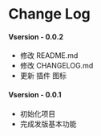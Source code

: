 # Change Log


####  Vsersion - 0.0.2

- 修改 README.md
- 修改 CHANGELOG.md
- 更新 插件 图标

####  Vsersion - 0.0.1

- 初始化项目
- 完成发版基本功能
